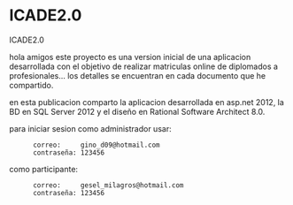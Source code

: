 ICADE2.0
========

ICADE2.0

hola amigos este proyecto es una version inicial de una aplicacion desarrollada con el objetivo de realizar 
matriculas online de diplomados a profesionales... los detalles se encuentran  en  cada  documento  que  he
compartido.

en esta publicacion comparto la aplicacion desarrollada en asp.net 2012, la BD en  SQL  Server  2012  y  el 
diseño en Rational Software Architect 8.0.

para iniciar sesion como administrador usar:
          
          correo:     gino_d09@hotmail.com 
          contraseña: 123456

como participante:

          correo:     gesel_milagros@hotmail.com
          contraseña: 123456
